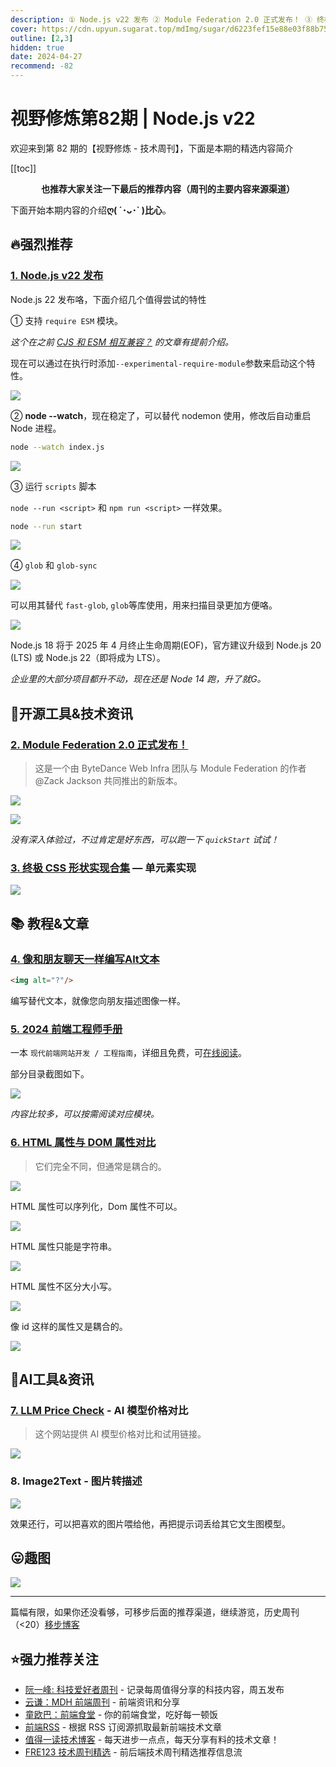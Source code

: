 ```yaml
---
description: ① Node.js v22 发布 ② Module Federation 2.0 正式发布！ ③ 终极 CSS 形状实现合集 — 单元素实现 ④ 像和朋友聊天一样编写Alt文本 ⑤ 2024 前端工程师手册 ⑥ HTML 属性与 DOM 属性对比 ⑦ LLM Price Check - AI 模型价格对比 ⑧ Image2Text - 图片转描述
cover: https://cdn.upyun.sugarat.top/mdImg/sugar/d6223fef15e88e03f88b7577dc0b01a8
outline: [2,3]
hidden: true
date: 2024-04-27
recommend: -82
---
```


# 视野修炼第82期 | Node.js v22

欢迎来到第 82 期的【视野修炼 - 技术周刊】，下面是本期的精选内容简介

[[toc]]

<center>

**​也推荐大家关注一下最后的推荐内容（周刊的主要内容来源渠道）**

</center>

下面开始本期内容的介绍**ღ( ´･ᴗ･` )比心**。

## 🔥强烈推荐
### [1. Node.js v22 发布](https://nodejs.org/en/blog/announcements/v22-release-announce)
Node.js 22 发布咯，下面介绍几个值得尝试的特性

① 支持 `require ESM` 模块。

*这个在之前 [CJS 和 ESM 相互兼容？](https://mp.weixin.qq.com/s/0_JtlCDOgF6Q_7dWDFtXAw) 的文章有提前介绍。*

现在可以通过在执行时添加`--experimental-require-module`参数来启动这个特性。

![](https://cdn.upyun.sugarat.top/mdImg/sugar/255358e06028e2e80f9adf9e9bc345e2)

② **node --watch**，现在稳定了，可以替代 nodemon 使用，修改后自动重启 Node 进程。

```sh
node --watch index.js
```

![](https://cdn.upyun.sugarat.top/mdImg/sugar/1d1bb1cdb315ee57d3e62904bf70dc1c)

③ 运行 `scripts` 脚本

`node --run <script>` 和 `npm run <script>` 一样效果。

```sh
node --run start
```
![](https://cdn.upyun.sugarat.top/mdImg/sugar/dccd47d0b2c6a6d0dfdf3227167c0175)

④ `glob` 和 `glob-sync`

![](https://cdn.upyun.sugarat.top/mdImg/sugar/aebaa5f4e6f2c9247150c0cb9ca4ccc3)

可以用其替代 `fast-glob`, `glob`等库使用，用来扫描目录更加方便咯。

![](https://cdn.upyun.sugarat.top/mdImg/sugar/c8ac625da9ebdd371104dcb95ed7b336)

Node.js 18 将于 2025 年 4 月终止生命周期(EOF)，官方建议升级到 Node.js 20 (LTS) 或 Node.js 22（即将成为 LTS）。

*企业里的大部分项目都升不动，现在还是 Node 14 跑，升了就G。*

## 🔧开源工具&技术资讯

### [2. Module Federation 2.0 正式发布！](https://mp.weixin.qq.com/s/E138XQLfEHe-8GVACNjGWw)
>这是一个由 ByteDance Web Infra 团队与 Module Federation 的作者 @Zack Jackson 共同推出的新版本。

![](https://cdn.upyun.sugarat.top/mdImg/sugar/b7b68da6da3971b0073f5aeaa2e77dde)

![](https://cdn.upyun.sugarat.top/mdImg/sugar/de587a9d9aedf865a5bad62cd1dfb0b5)

*没有深入体验过，不过肯定是好东西，可以跑一下 `quickStart` 试试！*

### [3. 终极 CSS 形状实现合集](https://css-shape.com/) — 单元素实现

![](https://cdn.upyun.sugarat.top/mdImg/sugar/ecf7635114ade87d8d4dd838bb34f75c)

## 📚 教程&文章
### [4. 像和朋友聊天一样编写Alt文本](https://cloudfour.com/thinks/write-alt-text-like-youre-talking-to-a-friend/)
```html
<img alt="?"/>
```

编写替代文本，就像您向朋友描述图像一样。

### [5. 2024 前端工程师手册](https://github.com/FrontendMasters/front-end-handbook-2024)

一本 `现代前端网站开发 / 工程指南`，详细且免费，可[在线阅读](https://frontendmasters.com/guides/front-end-handbook/2024/)。

部分目录截图如下。

![](https://cdn.upyun.sugarat.top/mdImg/sugar/d8c7d2ad6b34b53a42bc6b8cfa515257)

*内容比较多，可以按需阅读对应模块。*


### [6. HTML 属性与 DOM 属性对比](https://jakearchibald.com/2024/attributes-vs-properties/)
>它们完全不同，但通常是耦合的。

![](https://cdn.upyun.sugarat.top/mdImg/sugar/611d4767efd5625762e268163eaa51c4)

HTML 属性可以序列化，Dom 属性不可以。

![](https://cdn.upyun.sugarat.top/mdImg/sugar/be1cfb4c30671a3d2e998956f92bd6ea)

HTML 属性只能是字符串。

![](https://cdn.upyun.sugarat.top/mdImg/sugar/a53bc730763d8f849f27cbec7d16b2ae)

HTML 属性不区分大小写。

![](https://cdn.upyun.sugarat.top/mdImg/sugar/1f83576d50db86b9b1b620179283894e)

像 id 这样的属性又是耦合的。

![](https://cdn.upyun.sugarat.top/mdImg/sugar/816bce1947e6446ff878e2f2915a78f5)


## 🤖AI工具&资讯
### [7. LLM Price Check](https://llmpricecheck.com/) - AI 模型价格对比
>这个网站提供 AI 模型价格对比和试用链接。

![](https://cdn.upyun.sugarat.top/mdImg/sugar/fe74b99cdca099750fd044f0db7be110)

### 8. Image2Text - 图片转描述

![](https://cdn.upyun.sugarat.top/mdImg/sugar/28c397afb9fbd202b47cb9a4ae610d97)

效果还行，可以把喜欢的图片喂给他，再把提示词丢给其它文生图模型。

## 😛趣图

![](https://cdn.upyun.sugarat.top/mdImg/sugar/c12ec95b16315c02b550a7c26e163901)

---

篇幅有限，如果你还没看够，可移步后面的推荐渠道，继续游览，历史周刊（<20）[移步博客](https://www.dmsrs.org/weekly/index.html)

## ⭐️强力推荐关注

* [阮一峰: 科技爱好者周刊](https://www.ruanyifeng.com/blog/archives.html) - 记录每周值得分享的科技内容，周五发布
* [云谦：MDH 前端周刊](https://sorrycc.com/mdh/) - 前端资讯和分享
* [童欧巴：前端食堂](https://github.com/Geekhyt/weekly) - 你的前端食堂，吃好每一顿饭
* [前端RSS](https://fed.chanceyu.com/) - 根据 RSS 订阅源抓取最新前端技术文章
* [值得一读技术博客](https://daily-blog.chlinlearn.top/) - 每天进步一点点，每天分享有料的技术文章！
* [FRE123 技术周刊精选](https://www.fre123.com/weekly) - 前后端技术周刊精选推荐信息流
